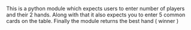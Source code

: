 This is a python module which expects users to enter number of players and their 2 hands. Along with that it also expects 
you to enter 5 common cards on the table. Finally the module returns the best hand ( winner )

